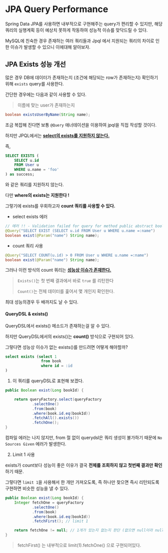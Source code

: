# JPA Query Performance

Spring Data JPA를 사용하면 내부적으로 구현해주는 query가 편리할 수 있지만, 해당 쿼리의 실행계획 등이 예상치 못하게 작동하여 성능적 이슈를 맞닥드릴 수 있다.

MySQL에 친숙한 경우 존재하는 여러 쿼리들과 Jpql 에서 지원되는 쿼리의 차이로 인한 이슈가 발생할 수 있으니 이에대해 알아보자.

## JPA Exists 성능 개선

많은 경우 DB에 데이터가 존재하는지 (조건에 해당되는 row가 존재하는지) 확인하기 위해 `exists` query를 사용한다.

간단한 경우에는 다음과 같이 사용할 수 있다.

> 이름에 맞는 user가 존재하는지

```java
boolean existsUserByName(String name);
```

조금 복잡해 진다면 보통 `@Query` 애너테이션을 이용하여 jpql을 직접 작성할 것이다.

하지만 JPQL에서는 **<u>select의 exists를 지원하지 않는다.</u>**

즉,

```sql
SELECT EXISTS (
    SELECT u.id
    FROM User u
    WHERE u.name = 'foo'
) as success;
```

와 같은 쿼리를 지원하지 않는다.

다만 **where의 exists는 지원한다 !**

그렇기에 exists를 우회하고자 **count 쿼리를 사용할 수 있다.**

- select exists 에러

```java
// 에러 !! - Validation failed for query for method public abstract boolean
@Query("SELECT EXIST (SELECT u.id FROM User u WHERE u.name =:name")
boolean exist(@Param("name") String name);
```

- count 쿼리 사용

```java
@Query("SELECT COUNT(u.id) > 0 FROM User u WHERE u.name =:name")
boolean exist(@Param("name") String name);
```

그러나 이런 방식의 count 쿼리는 **<u>성능상 이슈가 존재한다.</u>**



> `Exists()`는 첫 번째 결과에서 바로 `true` 를 리턴한다
> 
> `Count()`는 전체 데이터를 훑어서 몇 개인지 확인한다.

최대 성능의경우 두 배까지도 날 수 있다.



#### QueryDSL & exists()

QueryDSL에서 exists() 메소드가 존재하는걸 알 수 있다.

하지만 QueryDSL에서의 exists()는 **count()** 방식으로 구현되어 있다.



그렇다면 성능상 이슈가 없는 exists()를 만드려면 어떻게 해야할까? 



```sql
select exists (select 1
                from book
                where id = :id
)
```

1. 이 쿼리를 queryDSL로 표현해 보겠다.

```java
public Boolean exist(Long bookId) {

    return queryFactory.select(queryFactory
            .selectOne()
            .from(book)
            .where(book.id.eq(bookId))
            .fetchAll().exists())
            .fetchOne();
}
```

컴파일 에러는 나지 않지만, from 절 없이 querydsl은 쿼리 생성이 불가하기 때문에 `No Sources Given` 에러가 발생한다.



2. Limit 1 사용

exists가 count보다 성능이 좋은 이유가 결국 **전체를 조회하지 않고 첫번째 결과만 확인**하기 때문.

그렇다면 `limit 1`을 사용해서 한 개만 가져오도록, 즉 하나만 찾으면 즉시 리턴되도록 구현하면 비슷한 성능을 낼 수 있다.

```java
public Boolean exist(Long bookId) {
    Integer fetchOne = queryFactory
            .selectOne()
            .from(book)
            .where(book.id.eq(bookId))
            .fetchFirst(); // limit 1

    return fetchOne != null; // 1개가 있는지 없는지 판단 (없으면 null이라 null체크)
}
```

> fetchFirst() 는 내부적으로 limit(1).fetchOne() 으로 구현되어있다.

